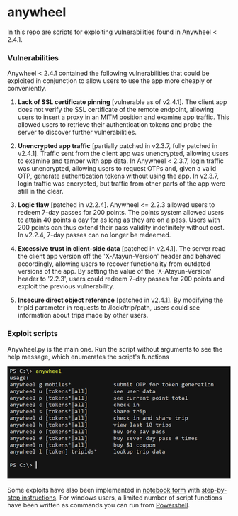 # anywheel

In this repo are scripts for exploiting vulnerabilities found in Anywheel < 2.4.1.

### Vulnerabilities
Anywheel < 2.4.1 contained the following vulnerabilities that could be exploited in conjunction to allow users to use the app more cheaply or conveniently.

1. **Lack of SSL certificate pinning** [vulnerable as of v2.4.1]. The client app does not verify the SSL certificate of the remote endpoint, allowing users to insert a proxy in an MITM position and examine app traffic. This allowed users to retrieve their authentication tokens and probe the server to discover further vulnerabilities.

2. **Unencrypted app traffic** [partially patched in v2.3.7, fully patched in v2.4.1]. Traffic sent from the client app was unencrypted, allowing users to examine and tamper with app data. In Anywheel < 2.3.7, login traffic was unencrypted, allowing users to request OTPs and, given a valid OTP, generate authentication tokens without using the app. In v2.3.7, login traffic was encrypted, but traffic from other parts of the app were still in the clear.

3. **Logic flaw** [patched in v2.2.4]. Anywheel <= 2.2.3 allowed users to redeem 7-day passes for 200 points. The points system allowed users to attain 40 points a day for as long as they are on a pass. Users with 200 points can thus extend their pass validity indefinitely without cost. In v2.2.4, 7-day passes can no longer be redeemed.

4. **Excessive trust in client-side data** [patched in v2.4.1]. The server read the client app version off the 'X-Atayun-Version' header and behaved accordingly, allowing users to recover functionality from outdated versions of the app. By setting the value of the 'X-Atayun-Version' header to '2.2.3', users could redeem 7-day passes for 200 points and exploit the previous vulnerability.

5. **Insecure direct object reference** [patched in v2.4.1]. By modifying the tripId parameter in requests to /lock/trip/path, users could see information about trips made by other users.


### Exploit scripts
Anywheel.py is the main one. Run the script without arguments to see the help message, which enumerates the script's functions

![help message](img/help-msg.png)

Some exploits have also been implemented in [notebook form](anywheel.ipynb) with [step-by-step instructions](ipynb-instructions.pdf). For windows users, a limited number of script functions have been written as commands you can run from [Powershell](powershell.md).
